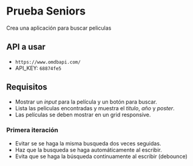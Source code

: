 # Prueba Seniors

Crea una aplicación para buscar peliculas

## API a usar

- `https://www.omdbapi.com/`
- API_KEY: `68874fe5`

## Requisitos

- Mostrar un _input_ para la película y un botón para buscar.
- Lista las peliculas encontradas y muestra el _titulo_, _año_ y _poster_.
- Las películas se deben mostrar en un grid responsive.

### Primera iteración

- Evitar se se haga la misma busqueda dos veces seguidas.
- Haz que la busqueda se haga automáticamente al escribir.
- Evita que se haga la búsqueda continuamente al escribir (debounce)
